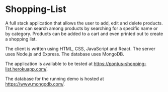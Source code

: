 # Shopping-List
A full stack application that allows the user to add, edit and delete products. The user can search among products by searching for a specific name or by category. Products can be added to a cart and even printed out to create a shopping list.

The client is written using HTML, CSS, JavaScript and React. The server uses Node.js and Express. The database uses MongoDB.

The application is available to be tested at https://pontus-shopping-list.herokuapp.com/.

The database for the running demo is hosted at https://www.mongodb.com/.
